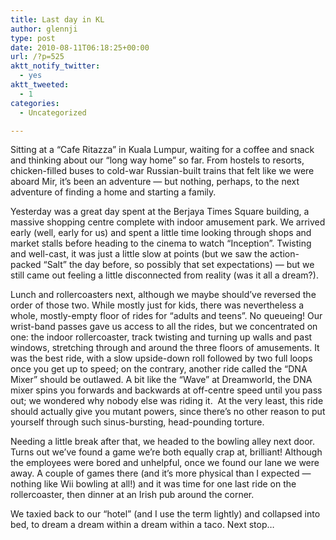 ```yaml
---
title: Last day in KL
author: glennji
type: post
date: 2010-08-11T06:18:25+00:00
url: /?p=525
aktt_notify_twitter:
  - yes
aktt_tweeted:
  - 1
categories:
  - Uncategorized

---
```

Sitting at a &#8220;Cafe Ritazza&#8221; in Kuala Lumpur, waiting for a coffee and snack and thinking about our &#8220;long way home&#8221; so far. From hostels to resorts, chicken-filled buses to cold-war Russian-built trains that felt like we were aboard Mir, it&#8217;s been an adventure &#8212; but nothing, perhaps, to the next adventure of finding a home and starting a family.
  
Yesterday was a great day spent at the Berjaya Times Square building, a massive shopping centre complete with indoor amusement park. We arrived early (well, early for us) and spent a little time looking through shops and market stalls before heading to the cinema to watch &#8220;Inception&#8221;. Twisting and well-cast, it was just a little slow at points (but we saw the action-packed &#8220;Salt&#8221; the day before, so possibly that set expectations) &#8212; but we still came out feeling a little disconnected from reality (was it all a dream?).
  
Lunch and rollercoasters next, although we maybe should&#8217;ve reversed the order of those two. While mostly just for kids, there was nevertheless a whole, mostly-empty floor of rides for &#8220;adults and teens&#8221;. No queueing! Our wrist-band passes gave us access to all the rides, but we concentrated on one: the indoor rollercoaster, track twisting and turning up walls and past windows, stretching through and around the three floors of amusements. It was the best ride, with a slow upside-down roll followed by two full loops once you get up to speed; on the contrary, another ride called the &#8220;DNA Mixer&#8221; should be outlawed. A bit like the &#8220;Wave&#8221; at Dreamworld, the DNA mixer spins you forwards and backwards at off-centre speed until you pass out; we wondered why nobody else was riding it.  At the very least, this ride should actually give you mutant powers, since there&#8217;s no other reason to put yourself through such sinus-bursting, head-pounding torture.
  
Needing a little break after that, we headed to the bowling alley next door. Turns out we&#8217;ve found a game we&#8217;re both equally crap at, brilliant! Although the employees were bored and unhelpful, once we found our lane we were away. A couple of games there (and it&#8217;s more physical than I expected &#8212; nothing like Wii bowling at all!) and it was time for one last ride on the rollercoaster, then dinner at an Irish pub around the corner.
  
We taxied back to our &#8220;hotel&#8221; (and I use the term lightly) and collapsed into bed, to dream a dream within a dream within a taco. Next stop&#8230;
